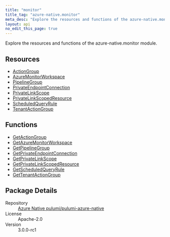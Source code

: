 ```yaml
---
title: "monitor"
title_tag: "azure-native.monitor"
meta_desc: "Explore the resources and functions of the azure-native.monitor module."
layout: api
no_edit_this_page: true
---
```


<!-- WARNING: this file was generated by Pulumi Docs Generator. -->
<!-- Do not edit by hand unless you're certain you know what you are doing! -->

Explore the resources and functions of the azure-native.monitor module.

<h2 id="resources">Resources</h2>
<ul class="api">
    <li><a href="actiongroup/" title="ActionGroup">ActionGroup</a></li>
    <li><a href="azuremonitorworkspace/" title="AzureMonitorWorkspace">AzureMonitorWorkspace</a></li>
    <li><a href="pipelinegroup/" title="PipelineGroup">PipelineGroup</a></li>
    <li><a href="privateendpointconnection/" title="PrivateEndpointConnection">PrivateEndpointConnection</a></li>
    <li><a href="privatelinkscope/" title="PrivateLinkScope">PrivateLinkScope</a></li>
    <li><a href="privatelinkscopedresource/" title="PrivateLinkScopedResource">PrivateLinkScopedResource</a></li>
    <li><a href="scheduledqueryrule/" title="ScheduledQueryRule">ScheduledQueryRule</a></li>
    <li><a href="tenantactiongroup/" title="TenantActionGroup">TenantActionGroup</a></li>
</ul>

<h2 id="functions">Functions</h2>
<ul class="api">
    <li><a href="getactiongroup/" title="GetActionGroup">GetActionGroup</a></li>
    <li><a href="getazuremonitorworkspace/" title="GetAzureMonitorWorkspace">GetAzureMonitorWorkspace</a></li>
    <li><a href="getpipelinegroup/" title="GetPipelineGroup">GetPipelineGroup</a></li>
    <li><a href="getprivateendpointconnection/" title="GetPrivateEndpointConnection">GetPrivateEndpointConnection</a></li>
    <li><a href="getprivatelinkscope/" title="GetPrivateLinkScope">GetPrivateLinkScope</a></li>
    <li><a href="getprivatelinkscopedresource/" title="GetPrivateLinkScopedResource">GetPrivateLinkScopedResource</a></li>
    <li><a href="getscheduledqueryrule/" title="GetScheduledQueryRule">GetScheduledQueryRule</a></li>
    <li><a href="gettenantactiongroup/" title="GetTenantActionGroup">GetTenantActionGroup</a></li>
</ul>

<h2 id="package-details">Package Details</h2>
<dl class="package-details">
	<dt>Repository</dt>
	<dd><a href="https://github.com/pulumi/pulumi-azure-native">Azure Native pulumi/pulumi-azure-native</a></dd>
	<dt>License</dt>
	<dd>Apache-2.0</dd>
	<dt>Version</dt>
	<dd>3.0.0-rc1</dd>
</dl>

